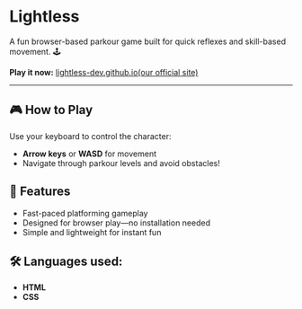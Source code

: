 # Lightless

A fun browser-based parkour game built for quick reflexes and skill-based movement. 🕹️

**Play it now:** [lightless-dev.github.io(our official site)](https://lightless-dev.github.io)

---

## 🎮 How to Play

Use your keyboard to control the character:

- **Arrow keys** or **WASD** for movement  
- Navigate through parkour levels and avoid obstacles!

## 🚀 Features

- Fast-paced platforming gameplay  
- Designed for browser play—no installation needed  
- Simple and lightweight for instant fun

## 🛠 Languages used:

- **HTML**
- **CSS**



